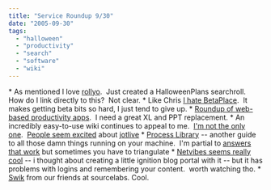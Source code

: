 ```yaml
---
title: "Service Roundup 9/30"
date: "2005-09-30"
tags: 
  - "halloween"
  - "productivity"
  - "search"
  - "software"
  - "wiki"
---
```


\* As mentioned I love [rollyo](http://www.rollyo.com).  Just created a HalloweenPlans searchroll.  How do I link directly to this?  Not clear. \* Like Chris [I hate BetaPlace](http://chris.pirillo.com/blog/_archives/2005/9/29/1269746.html).  It makes getting beta bits so hard, I just tend to give up. \* [Roundup of web-based productivity apps](http://www.windley.com/archives/2005/09/webbased_deskto.shtml).  I need a great XL and PPT replacement. \* An incredibly easy-to-use wiki continues to appeal to me.  [I'm not the only one](http://avc.blogs.com/a_vc/2005/09/wikimania.html).  [People seem excited](http://www.techcrunch.com/2005/09/27/jotspot-live-the-perfect-wiki/) about [jotlive](http://www.jotlive.com/) \* [Process Library](http://www.tipmonkies.com/2005/09/24/figure-out-what-those-windows-processes-do) -- another guide to all those damn things running on your machine.  I'm partial to [answers that work](http://www.answersthatwork.com/) but sometimes you have to triangulate \* [Netvibes seems really cool](http://jkontherun.blogs.com/jkontherun/2005/09/netvibes_cool_p.html) -- i thought about creating a little ignition blog portal with it -- but it has problems with logins and remembering your content.  worth watching tho. \* [Swik](http://marketingplaybook.com/2005/09/28/swik_-_a_wiki_as_a_marketplace.html) from our friends at sourcelabs. Cool.
